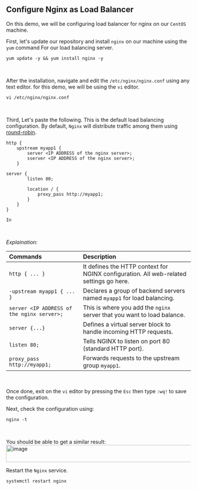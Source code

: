 ## Configure Nginx as Load Balancer

On this demo, we will be configuring load balancer for nginx on our ```CentOS``` machine.
<br>

First, let's update our repository and install ```nginx``` on our machine using the ```yum``` command For our load balancing server.
```
yum update -y && yum install nginx -y
```
<br>

After the installation, navigate and edit the ```/etc/nginx/nginx.conf``` using any text editor. for this demo, we will be using the ```vi``` editor.
```
vi /etc/nginx/nginx.conf
```
<br>

Third, Let's paste the following. This is the default load balancing configuration. By default, ```Nginx``` will distribute traffic among them using [round-robin](https://www.cloudflare.com/learning/performance/types-of-load-balancing-algorithms/).
```
http {
    upstream myapp1 {
        server <IP ADDRESS of the nginx server>;
        sserver <IP ADDRESS of the nginx server>;
    }

server {
        listen 80;

        location / {
            proxy_pass http://myapp1;
        }
    }
}

In
```
<br>

*Explaination:*

| Commands |  Description                       |
| :-------- | :-------------------------------- |
| `http { ... }`      | 	It defines the HTTP context for NGINX configuration. All web-related settings go here. |
| `-upstream myapp1 { ... }`      | 	Declares a group of backend servers named ```myapp1``` for load balancing. |
| `server <IP ADDRESS of the nginx server>;`      | This is where you add the ```nginx``` server that  you want to load balance. |
| `server {...}`      | Defines a virtual server block to handle incoming HTTP requests. |
| `listen 80;`      | 	Tells NGINX to listen on port 80 (standard HTTP port). |
| `proxy_pass http://myapp1;`      | 	Forwards requests to the upstream group ```myapp1```. |
<br>

Once done, exit on the ```vi``` editor by pressing the ```Esc``` then type ```:wq!``` to save the configuration.
<br>

Next, check the configuration using:
```
nginx -t
```
<br>

You should be able to get a similar result:
<br>
<img width="739" height="47" alt="image" src="https://github.com/user-attachments/assets/b3ee8234-14d1-497a-b9ba-0eaa4b0f2d45" />
<br>

Restart the ```Nginx``` service.
```
systemctl restart nginx
```
<br>




